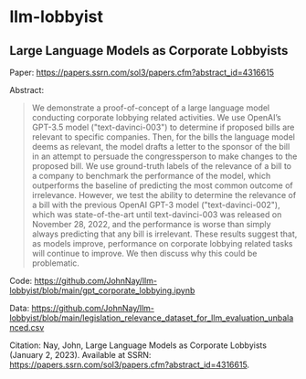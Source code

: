 # llm-lobbyist

## Large Language Models as Corporate Lobbyists

Paper: https://papers.ssrn.com/sol3/papers.cfm?abstract_id=4316615

Abstract: 

> We demonstrate a proof-of-concept of a large language model conducting corporate lobbying related activities. We use OpenAI’s GPT-3.5 model ("text-davinci-003") to determine if proposed bills are relevant to specific companies. Then, for the bills the language model deems as relevant, the model drafts a letter to the sponsor of the bill in an attempt to persuade the congressperson to make changes to the proposed bill. We use ground-truth labels of the relevance of a bill to a company to benchmark the performance of the model, which outperforms the baseline of predicting the most common outcome of irrelevance. However, we test the ability to determine the relevance of a bill with the previous OpenAI GPT-3 model ("text-davinci-002"), which was state-of-the-art until text-davinci-003 was released on November 28, 2022, and the performance is worse than simply always predicting that any bill is irrelevant. These results suggest that, as models improve, performance on corporate lobbying related tasks will continue to improve. We then discuss why this could be problematic. 

Code: https://github.com/JohnNay/llm-lobbyist/blob/main/gpt_corporate_lobbying.ipynb

Data: https://github.com/JohnNay/llm-lobbyist/blob/main/legislation_relevance_dataset_for_llm_evaluation_unbalanced.csv

Citation:  Nay, John, Large Language Models as Corporate Lobbyists (January 2, 2023). Available at SSRN: https://papers.ssrn.com/sol3/papers.cfm?abstract_id=4316615.
